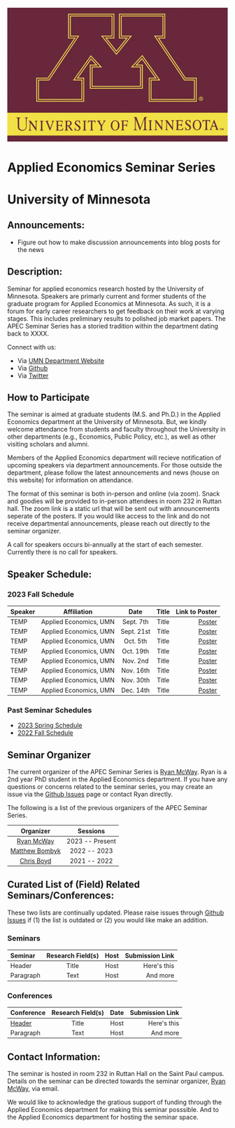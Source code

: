 ![](/images/umn_logo.jpg) 

# Applied Economics Seminar Series 
# University of Minnesota

## Announcements:

- Figure out how to make discussion announcements into blog posts for the news

## Description: 

Seminar for applied economics research hosted by the University of Minnesota. 
Speakers are primarly current and former students of the graduate program for Applied Economics at Minnesota. 
As such, it is a forum for early career researchers to get feedback on their work at varying stages. 
This includes preliminary results to polished job market papers. 
The APEC Seminar Series has a storied tradition within the department dating back to XXXX. 

Connect with us:
- Via [UMN Department Website](https://apec.umn.edu/)
- Via [Github](https://github.com/apecseminar/)
- Via [Twitter](https://twitter.com/apecmn) 

## How to Participate 

The seminar is aimed at graduate students (M.S. and Ph.D.) in the Applied Economics department at the University of Minnesota.
But, we kindly welcome attendance from students and faculty throughout the University in other departments (e.g., Economics, Public Policy, etc.), as well as other visiting scholars and alumni. 

Members of the Applied Economics department will recieve notification of upcoming speakers via department announcements. 
For those outside the department, please follow the latest announcements and news (house on this website) for information on attendance. 

The format of this seminar is both in-person and online (via zoom). Snack and goodies will be provided to in-person attendees in room 232 in Ruttan hall. The zoom link is a static url that will be sent out with announcements seperate of the posters. If you would like access to the link and do not receive departmental announcements, please reach out directly to the seminar organizer.

A call for speakers occurs bi-annually at the start of each semester. 
Currently there is no call for speakers. 

<!---
Please find a link to the call for speakers below. Doctoral students and masters students are encouraged to present both early/preliminary work as a short presentation, as well as polished work in a longer format. 

# [CALL FOR SPEAKERS](link...)
-->


## Speaker Schedule: 

### 2023 Fall Schedule

| **Speaker**      | **Affiliation** | **Date** | **Title** | **Link to Poster** |
| :---        |    :----:   |   :----:   |    :----:   |    ---: |
| TEMP      | Applied Economics, UMN   |   Sept. 7th   |  Title | [Poster]()    |
| TEMP  | Applied Economics, UMN    | Sept. 21st       |   Title   | [Poster]()  |
| TEMP  | Applied Economics, UMN    | Oct. 5th      |   Title   | [Poster]()    |
| TEMP  | Applied Economics, UMN    | Oct. 19th      |   Title   | [Poster]()    |
| TEMP  | Applied Economics, UMN    | Nov. 2nd     |   Title   | [Poster]()    |
| TEMP  | Applied Economics, UMN    | Nov. 16th      |   Title   | [Poster]()    |
| TEMP  | Applied Economics, UMN    | Nov. 30th      |   Title   | [Poster]()    |
| TEMP  | Applied Economics, UMN    | Dec. 14th      |   Title   | [Poster]()    |



### Past Seminar Schedules

- [2023 Spring Schedule](/past_schedules/schedule_2023_spring.md)
- [2022 Fall Schedule](/past_schedules/schedule_2022_fall.md)

## Seminar Organizer

The current organizer of the APEC Seminar Series is [Ryan McWay](https://mcwayrm.github.io/). 
Ryan is a 2nd year PhD student in the Applied Economics department. 
If you have any questions or concerns related to the seminar series, you may create an issue via the [Github Issues](https://github.com/apecseminar/apecseminar.github.io/issues) page or contact Ryan directly. 

The following is a list of the previous organizers of the APEC Seminar Series. 

| **Organizer**      | **Sessions** | 
|   :----:   |     :----:   | 
| [Ryan McWay](https://mcwayrm.github.io/)     | 2023 -- Present       |  
| [Matthew Bombyk](https://www.linkedin.com/in/matthew-bombyk-33b09642)     | 2022 -- 2023       |  
| [Chris Boyd](https://www.chrismboyd.com/)   | 2021 -- 2022    | 


## Curated List of (Field) Related Seminars/Conferences:

These two lists are continually updated. 
Please raise issues through [Github Issues](https://github.com/apecseminar/apecseminar.github.io/issues) if (1) the list is outdated or (2) you would like make an addition. 

### Seminars

| **Seminar**      | **Research Field(s)** | **Host** | **Submission Link** |
| :---        |    :----:   |     :----:   |     ---: |
| Header      | Title       |  Host | Here's this   |
| Paragraph   | Text        |  Host | And more      |

### Conferences

| **Conference**      | **Research Field(s)** | **Date** |  **Submission Link** |
| :---        |    :----:   |     :----:   |     ---: |
| [Header](Test)      | Title       |  Host | Here's this   |
| Paragraph   | Text        |  Host | And more      |


## Contact Information: 

The seminar is hosted in room 232 in Ruttan Hall on the Saint Paul campus. 
Details on the seminar can be directed towards the seminar organizer, [Ryan McWay](https://mcwayrm.github.io/), via email. 


We would like to acknowledge the gratious support of funding through the Applied Economics department for making this seminar posssible. 
And to the Applied Economics department for hosting the seminar space.
